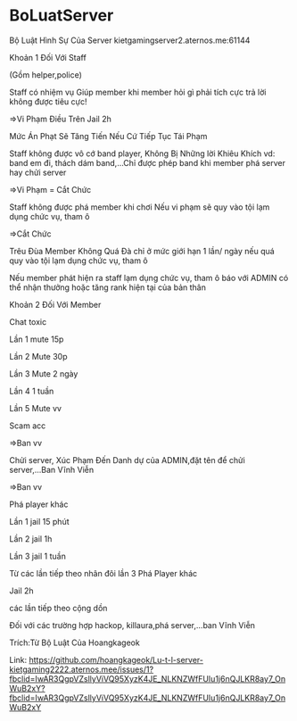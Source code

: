 # BoLuatServer
Bộ Luật Hình Sự Của Server kietgamingserver2.aternos.me:61144

Khoản 1 Đối Với Staff

(Gồm helper,police)

Staff có nhiệm vụ Giúp member khi member hỏi gì phải tích cực trả lời không được tiêu cực!

=>Vi Phạm Điều Trên Jail 2h

Mức Án Phạt Sẽ Tăng Tiến Nếu Cứ Tiếp Tục Tái Phạm

Staff không được vô cớ band player, Không Bị Những lời Khiêu Khích vd: band em đi, thách dám band,...Chỉ được phép band khi member phá server hay chửi server

=>Vi Phạm = Cắt Chức

Staff không được phá member khi chơi Nếu vi phạm sẽ quy vào tội lạm dụng chức vụ, tham ô

=>Cắt Chức

Trêu Đùa Member Không Quá Đà chỉ ở mức giới hạn 1 lần/ ngày nếu quá quy vào tội lạm dụng chức vụ, tham ô

Nếu member phát hiện ra staff lạm dụng chức vụ, tham ô báo với ADMIN có thể nhận thưởng hoặc tăng rank hiện tại của bản thân

Khoản 2 Đối Với Member

Chat toxic

Lần 1 mute 15p

Lần 2 Mute 30p

Lần 3 Mute 2 ngày

Lần 4 1 tuần

Lần 5 Mute vv

Scam acc

=>Ban vv

Chửi server, Xúc Phạm Đến Danh dự của ADMIN,đặt tên để chửi server,...Ban Vĩnh Viễn

=>Ban vv

Phá player khác

Lần 1 jail 15 phút

Lần 2 jail 1h

Lần 3 jail 1 tuần

Từ các lần tiếp theo nhân đôi lần 3
Phá Player khác

Jail 2h

các lần tiếp theo cộng dồn

Đối với các trường hợp hackop, killaura,phá server,...ban Vĩnh Viễn

Trích:Từ Bộ Luật Của Hoangkageok

Link: https://github.com/hoangkageok/Lu-t-l-server-kietgaming2222.aternos.mee/issues/1?fbclid=IwAR3QgpVZsllyViVQ95XyzK4JE_NLKNZWfFUIu1j6nQJLKR8ay7_OnWuB2xY?fbclid=IwAR3QgpVZsllyViVQ95XyzK4JE_NLKNZWfFUIu1j6nQJLKR8ay7_OnWuB2xY
